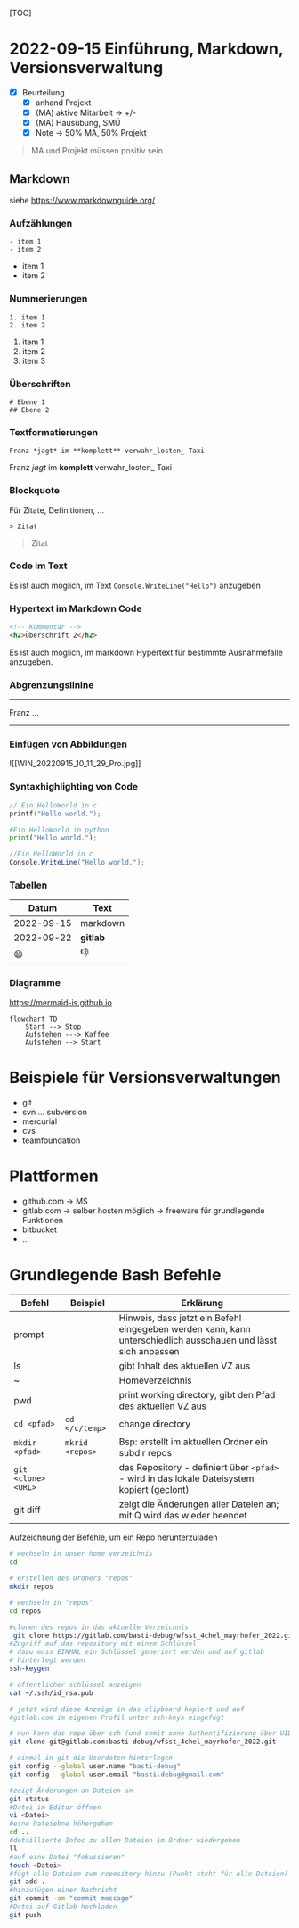 [TOC]

# 2022-09-15 Einführung, Markdown, Versionsverwaltung

- [x] Beurteilung
	- [x] anhand Projekt
	- [x] (MA) aktive Mitarbeit -> +/-
	- [x] (MA) Hausübung, SMÜ
	- [x] Note -> 50% MA, 50% Projekt

>MA und Projekt müssen positiv sein

## Markdown
siehe https://www.markdownguide.org/
### Aufzählungen
~~~
- item 1
- item 2
~~~

- item 1
- item 2

### Nummerierungen
~~~
1. item 1
2. item 2
~~~

1. item 1
1. item 2
1. item 3

### Überschriften
~~~
# Ebene 1
## Ebene 2
~~~

### Textformatierungen
~~~
Franz *jagt* im **komplett** verwahr_losten_ Taxi
~~~
Franz *jagt* im **komplett** verwahr_losten_ Taxi

### Blockquote
Für Zitate, Definitionen, ...
~~~
> Zitat
~~~

> Zitat

### Code im Text
Es ist auch möglich, im Text `Console.WriteLine("Hello")` anzugeben

### Hypertext im Markdown Code
~~~html
<!-- Kommentar -->
<h2>Überschrift 2</h2>
~~~

Es ist auch möglich, im markdown Hypertext für bestimmte Ausnahmefälle anzugeben.

### Abgrenzungslinine
---
Franz ...

---

### Einfügen von Abbildungen

![[WIN_20220915_10_11_29_Pro.jpg]]

### Syntaxhighlighting von Code
~~~c
// Ein HelloWorld in c 
printf("Hello world.");
~~~

~~~python
#Ein HelloWorld in python
print("Hello world.");
~~~
~~~cs
//Ein HelloWorld in c 
Console.WriteLine("Hello world.");
~~~

### Tabellen

| Datum      | Text       |
| ---------- | ---------- |
| 2022-09-15 | markdown   |
| 2022-09-22 | **gitlab** |
| 😄         | 👎         |

### Diagramme
https://mermaid-is.github.io

~~~mermaid
flowchart TD
	Start --> Stop
	Aufstehen ---> Kaffee
	Aufstehen --> Start
~~~


# Beispiele für Versionsverwaltungen
- git
- svn ... subversion
- mercurial
- cvs
- teamfoundation

# Plattformen
- github.com -> MS
- gitlab.com -> selber hosten möglich -> freeware für grundlegende Funktionen
- bitbucket
- ...

# Grundlegende Bash Befehle
| Befehl              | Beispiel        | Erklärung                                                                                                      |
| ------------------- | --------------- | -------------------------------------------------------------------------------------------------------------- |
| prompt              |                 | Hinweis, dass jetzt ein Befehl eingegeben werden kann, kann unterschiedlich ausschauen und lässt sich anpassen |
| ls                  |                 | gibt Inhalt des aktuellen VZ aus                                                                               |
| ~                   |                 | Homeverzeichnis                                                                                                |
| pwd                 |                 | print working directory, gibt den Pfad des aktuellen VZ aus                                                    |
| `cd <pfad>`         | `cd </c/temp>`  | change directory                                                                                               |
| `mkdir <pfad>`      | `mkrid <repos>` | Bsp: erstellt im aktuellen Ordner ein subdir repos                                                             |
| `git <clone> <URL>` |                 | das Repository - definiert über `<pfad>` - wird in das lokale Dateisystem kopiert (geclont)                    |
| git diff            |                 | zeigt die Änderungen aller Dateien an; mit Q wird das wieder beendet                                                                                                               |

Aufzeichnung der Befehle, um ein Repo herunterzuladen

~~~bash
# wechseln in unser home verzeichnis
cd

# erstellen des Ordners "repos"
mkdir repos

# wechseln in "repos"
cd repos

#clonen des repos in das aktuelle Verzeichnis
 git clone https://gitlab.com/basti-debug/wfsst_4chel_mayrhofer_2022.git
#Zugriff auf das repository mit einem Schlüssel
# dazu muss EINMAL ein Schlüssel generiert werden und auf gitlab
# hinterlegt werden
ssh-keygen

# öffentlicher schlüssel anzeigen
cat ~/.ssh/id_rsa.pub

# jetzt wird diese Anzeige in das clipboard kopiert und auf
#gitlab.com im eigenen Profil unter ssh-keys eingefügt

# nun kann das repo über ssh (und somit ohne Authentifizierung über UID + PW) geladen werden
git clone git@gitlab.com:basti-debug/wfsst_4chel_mayrhofer_2022.git

# einmal in git die Userdaten hinterlegen
git config --global user.name "basti-debug"
git config --global user.email "basti.debug@gmail.com"

#zeigt Änderungen an Dateien an
git status
#Datei im Editor öffnen
vi <Datei>
#eine Dateiebne höhergehen
cd ..
#detaillierte Infos zu allen Dateien im Ordner wiedergeben
ll
#auf eine Datei "fokussieren"
touch <Datei>
#fügt alle Dateien zum repository hinzu (Punkt steht für alle Dateien)
git add .
#hinzufügen einer Nachricht
git commit -am "commit message"
#Datei auf Gitlab hochladen
git push
~~~
